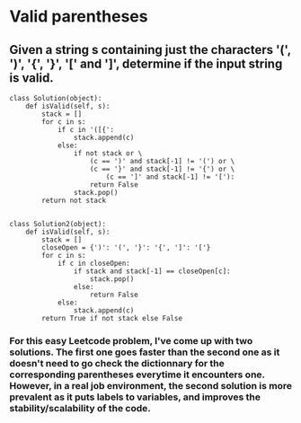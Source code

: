 # Valid parentheses

## Given a string s containing just the characters '(', ')', '{', '}', '[' and ']', determine if the input string is valid.

```
class Solution(object):
    def isValid(self, s):
        stack = []
        for c in s:
            if c in '([{':
                stack.append(c)
            else:
                if not stack or \
                    (c == ')' and stack[-1] != '(') or \
                    (c == '}' and stack[-1] != '{') or \
                        (c == ']' and stack[-1] != '['):
                    return False
                stack.pop()
        return not stack


class Solution2(object):
    def isValid(self, s):
        stack = []
        closeOpen = {')': '(', '}': '{', ']': '['}
        for c in s:
            if c in closeOpen:
                if stack and stack[-1] == closeOpen[c]:
                    stack.pop()
                else:
                    return False
            else:
                stack.append(c)
        return True if not stack else False
```

### For this easy Leetcode problem, I've come up with two solutions. The first one goes faster than the second one as it doesn't need to go check the dictionnary for the corresponding parentheses everytime it encounters one. However, in a real job environment, the second solution is more prevalent as it puts labels to variables, and improves the stability/scalability of the code.